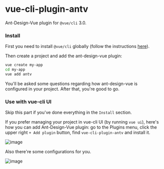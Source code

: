 # vue-cli-plugin-antv
Ant-Design-Vue plugin for `@vue/cli` 3.0.

### Install

First you need to install `@vue/cli` globally (follow the instructions [here](https://cli.vuejs.org/)).

Then create a project and add the ant-design-vue plugin:

```bash
vue create my-app
cd my-app
vue add antv
```

You'll be asked some questions regarding how ant-design-vue is configured in your project. After that, you're good to go.
 
### Use with vue-cli UI

Skip this part if you've done everything in the `Install` section.

If you prefer managing your project in vue-cli UI (by running `vue ui`), here's how you can add Ant-Design-Vue plugin: go to the Plugins menu, click the upper right `+ Add plugin` button, find `vue-cli-plugin-antv` and install it.

![image](https://user-images.githubusercontent.com/4122593/50544833-0b156280-0c3d-11e9-8c9f-34b6602b66f5.png)

Also there're some configurations for you.

![image](https://user-images.githubusercontent.com/4122593/50544839-4c0d7700-0c3d-11e9-99ba-148ff41720e5.png)